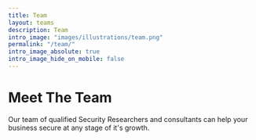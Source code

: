 ```yaml
---
title: Team
layout: teams
description: Team
intro_image: "images/illustrations/team.png"
permalink: "/team/"
intro_image_absolute: true
intro_image_hide_on_mobile: false
---
```


# Meet The Team

Our team of qualified Security Researchers and consultants can help your business secure at any stage of it's growth.

<script type="text/javascript">
    (function(c,l,a,r,i,t,y){
        c[a]=c[a]||function(){(c[a].q=c[a].q||[]).push(arguments)};
        t=l.createElement(r);t.async=1;t.src="https://www.clarity.ms/tag/"+i;
        y=l.getElementsByTagName(r)[0];y.parentNode.insertBefore(t,y);
    })(window, document, "clarity", "script", "agudmp1t06");
</script>

<!--Start of Tawk.to Script-->
<script type="text/javascript">
var Tawk_API=Tawk_API||{}, Tawk_LoadStart=new Date();
(function(){
var s1=document.createElement("script"),s0=document.getElementsByTagName("script")[0];
s1.async=true;
s1.src='https://embed.tawk.to/61faf3609bd1f31184daa810/1fqu4dcna';
s1.charset='UTF-8';
s1.setAttribute('crossorigin','*');
s0.parentNode.insertBefore(s1,s0);
})();
</script>
<!--End of Tawk.to Script-->

<!--WhatsApp-->
<script>
(function (w, d, s, u) {
w.gbwawc = {
url: u,
options: {
        waId: "+918451073938",
        siteName: "Securze",
        siteTag: "Online",
        siteLogo: "https://raw.githubusercontent.com/securze/company/main/images/logo/logo-hd-removebg.png",
        widgetPosition: "RIGHT",
        triggerMessage: "",
        welcomeMessage: "Hello!👋How can I help you?",
        brandColor: "#25D366",
        messageText: "",
        replyOptions: ['','',''],
    },
};
var h = d.getElementsByTagName(s)[0],
j = d.createElement(s);
j.async = true;
j.src = u + "/whatsapp-widget.min.js?_=" + Math.random();
h.parentNode.insertBefore(j, h);
})(window, document, "script", "https://waw.gallabox.com");
</script>
